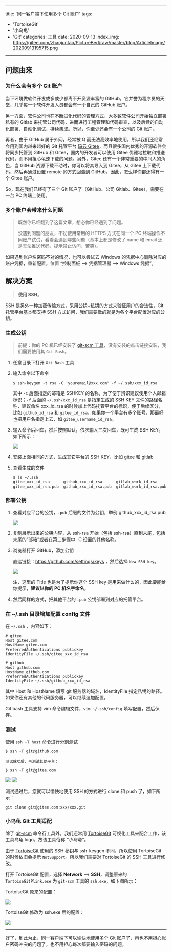 
---
title: '同一客户端下使用多个 Git 账户'
tags:
  - 'TortoiseGit'
  - '小乌龟'
  - 'Git'
categories: 工具
date: 2020-09-13
index_img: https://gitee.com/zhaojuntao/PictureBed/raw/master/blog/ArticleImage/20200913195715.png
---

## 问题由来

### 为什么会有多个 Git 账户

当下环境做软件开发或多或少都离不开资源丰富的 GitHub，它并誉为程序员的天堂，几乎每一个软件开发人员都会有一个自己的 GitHub 账户。

另一方面，软件公司也在不断进化代码的管理方式，大多数软件公司开始独立部署私有的 Gitlab 来托管公司代码，进而进行工程管理和代码审查，以及后续的自动化部署、自动化测试、持续集成。所以，你至少还会有一个公司的 Git 账户。

再者，由于 GitHub 属于外网，经常被 Q 而无法高效率地使用，所以我们还经常会用到国内越来越好的 Git 托管平台 [码云 Gitee](https://gitee.com/)，而且很多国内优秀的开源软件会将同步托管到 GitHub 和 Gitee，国内的开发者可以使用 Gitee 优雅地拉取和推送代码，而不用担心龟速下载的问题。另外，Gitee 还有一个非常重要的中间人的角色，当 GitHub 资源下载不动时，你可以将其导入到 Gitee，从 Gitee 上下载代码，然后再通过设置 remote 的方式回溯到 GitHub。因此，怎么样你都还得有一个 Gitee 账户。

So，现在我们已经有了三个 Git 账户了（GitHub、公司 Gitlab、Gitee），需要在一台 PC 终端上使用。

### 多个账户会带来什么问题

> 既然你已经翻到了这篇文章，想必你已经遇到了问题。
> 
> 没遇到问题的朋友，不妨使用常用的 HTTPS 方式在同一个 PC 终端操作不同账户试试，看看会遇到哪些问题（基本上都是修改了 name 和 email 还是无法推送代码，提示禁止访问，苦笑）。

如果遇到账户名密码不对的情况，也可以尝试去 Windows 的凭据中心删除对应的账户凭据，重新配置，位置 “控制面板 --> 凭据管理器 --> Windows 凭据”。

## 解决方案

> **使用 SSH**。

SSH 是另外一种加密传输方式，采用公钥+私钥的方式来验证用户的合法性，Git 托管平台基本都支持 SSH 方式访问，我们需要做的就是为各个平台配置对应的公钥。

### 生成公钥

> 前提：你的 PC 机已经安装了 [git-scm 工具](https://git-scm.com/)，没有安装的点击链接安装，我们需要使用其 `Git Bash`。

1. 任意目录下打开 `Git Bash` 工具
2. 输入命令以下命令

    ```shell
    $ ssh-keygen -t rsa -C 'youremail@xxx.com' -f ~/.ssh/xxx_id_rsa
    ```

    其中 `-C` 后面指定的邮箱是 SSHKEY 的名称，为了便于辨识建议使用个人邮箱标识；`-f` 后面的 `~/.ssh/xxx_id_rsa` 是指定生成的 SSH KEY 文件的路径名称，建议命名 xxx_id_rsa 的时候加上代码托管平台的标识，便于后续区分，比如 `github_id_rsa` 和 `gitee_id_rsa`，如果你一个平台有多个账号，那最好也把用户名指定上去，如 `gitee_username_id_rsa`。

3. 输入命令后回车，然后按照默认，依次输入三次回车，既可生成 SSH KEY，如下所示：

    ![](https://gitee.com/zhaojuntao/PictureBed/raw/master/blog/ArticleImage/20200913181049.png)

4. 安装上面相同的方式，生成其它平台的 SSH KEY，比如 gitee 和 gitlab
5. 查看生成的文件

    ```
    $ ls ~/.ssh
    gitee_xxx_id_rsa      github_xxx_id_rsa      gitlab_work_id_rsa
    gitee_xxx_id_rsa.pub  github_xxx_id_rsa.pub  gitlab_work_id_rsa.pub
    ```

### 部署公钥

1. 查看对应平台的公钥，`.pub` 后缀的文件为公钥，举例 github_xxx_id_rsa.pub

    ![](https://gitee.com/zhaojuntao/PictureBed/raw/master/blog/ArticleImage/20200913181856.png)

2. 复制展示出来的公钥内容，从 ssh-rsa 开始（包括 ssh-rsa）直到末尾，包括末尾的“邮箱”或者在第二步骤中 -C 设置的其他名称。
3. 浏览器打开 GitHub，添加公钥

    直达链接：https://github.com/settings/keys ，然后选择 `New SSH key`。

    ![](https://gitee.com/zhaojuntao/PictureBed/raw/master/blog/ArticleImage/20200913182423.png)

    注，这里的 Title 也是为了提示你这个 SSH key 是用来做什么的，因此要能给你提示，**建议以你的 PC 机名字命名**。

4. 然后同样的方式，把其他平台的 `.pub` 公钥部署到对应的托管平台。

### 在 ~/.ssh 目录增加配置 config 文件

在 `~/.ssh` ，内容如下：

```
# gitee
Host gitee.com
HostName gitee.com
PreferredAuthentications publickey
IdentityFile ~/.ssh/gitee_xxx_id_rsa

# github
Host github.com
HostName github.com
PreferredAuthentications publickey
IdentityFile ~/.ssh/github_xxx_id_rsa
```

其中 Host 和 HostName 填写 git 服务器的域名，IdentityFile 指定私钥的路径。如果你还有其他的代码服务器，可以继续追加配置。

Git bash 工具支持 vim 命令编辑文件，`vim ~/.ssh/config` 填写配置，然后保存。

### 测试

使用 `ssh -T host` 命令进行分别测试

```
$ ssh -T git@github.com

测试成功后，再测试其他平台：

$ ssh -T git@gitee.com
```

![](https://gitee.com/zhaojuntao/PictureBed/raw/master/blog/ArticleImage/20200913184237.png)
![](https://gitee.com/zhaojuntao/PictureBed/raw/master/blog/ArticleImage/20200913193320.png)

测试通过后，您就可以愉快地使用 SSH 的方式进行 clone 和 push 了，如下所示：

```
git clone git@gitee.com:xxx/xxx.git
```

### 小乌龟 Git 工具适配

除了 [git-scm](https://git-scm.com/) 命令行工具外，我们还常用 [TortoiseGit](https://tortoisegit.org/) 可视化工具来配合工作，该工具乌龟 logo，故该工具俗称 *“小乌龟”*。

由于 [TortoiseGit](https://tortoisegit.org/) 使用的 SSH 秘钥与 ssh-keygen 不同，所以使用 TortoiseGit 的时候依旧会提示 `NotSupport`。所以我们需要对 TortoiseGit 的 SSH 工具进行修改。

打开 TortoiseGit 配置，选择 **Network** --> **SSH**，调整原来的 `TortoiseGitPlink.ese` 为 `git-scm` 工具的 `ssh.exe`，如下图所示：

TortoiseGit 原来的配置：

![](https://gitee.com/zhaojuntao/PictureBed/raw/master/blog/ArticleImage/20200913194401.png)

TortoiseGit 修改为 ssh.exe 后的配置：

![](https://gitee.com/zhaojuntao/PictureBed/raw/master/blog/ArticleImage/20200913194452.png)

---

好了，到此为止，同一客户端下可以愉快地使用多个 Git 账户了，再也不用担心账户密码冲突的问题了，也不用担心每次都要输入密码的问题。
